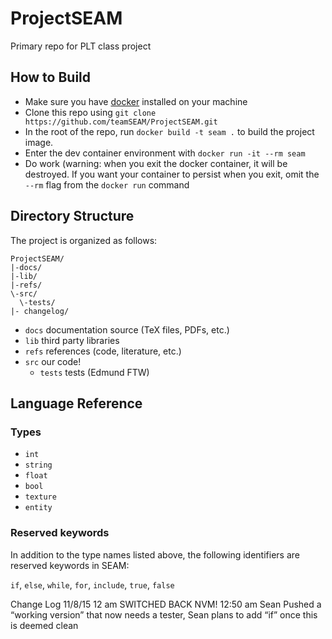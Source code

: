 # ProjectSEAM
Primary repo for PLT class project

## How to Build

- Make sure you have [docker](https://www.docker.com/) installed on your machine
- Clone this repo using `git clone https://github.com/teamSEAM/ProjectSEAM.git`
- In the root of the repo, run `docker build -t seam .` to build the project image.
- Enter the dev container environment with `docker run -it --rm seam`
- Do work (warning: when you exit the docker container, it will be destroyed. If you want your container to persist when you exit, omit the `--rm` flag from the `docker run` command

## Directory Structure
The project is organized as follows:

```
ProjectSEAM/
|-docs/
|-lib/
|-refs/
\-src/
  \-tests/
|- changelog/
```

* `docs` documentation source (TeX files, PDFs, etc.)
* `lib` third party libraries
* `refs` references (code, literature, etc.)
* `src` our code!
  - `tests` tests (Edmund FTW)

## Language Reference

### Types

* `int`
* `string`
* `float`
* `bool`
* `texture`
* `entity`

### Reserved keywords

In addition to the type names listed above, the following identifiers
are reserved keywords in SEAM:

`if`, `else`, `while`, `for`, `include`, `true`, `false`

Change Log
11/8/15
	12 am SWITCHED BACK NVM!
	12:50 am
		Sean Pushed a “working version” that now needs a tester,
		Sean plans to add “if” once this is deemed clean

